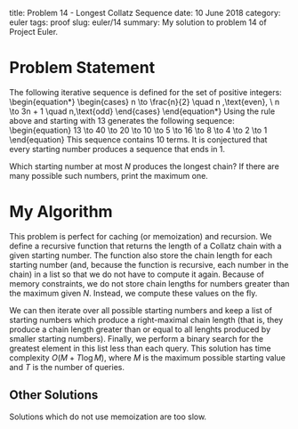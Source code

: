 title: Problem 14 - Longest Collatz Sequence
date: 10 June 2018
category: euler
tags: proof
slug: euler/14
summary: My solution to problem 14 of Project Euler.

# Problem Statement

The following iterative sequence is defined for the set of positive integers:
\begin{equation*}
	\begin{cases}
		n \to \frac{n}{2} \quad n \,\text{even}, \\
		n \to 3n + 1 \quad n\,\text{odd}
	\end{cases}
\end{equation*}
Using the rule above and starting with 13 generates the following sequence:
\begin{equation}
	13 \to 40 \to 20 \to 10 \to 5 \to 16 \to 8 \to 4 \to 2 \to 1
\end{equation}
This sequence contains 10 terms.
It is conjectured that every starting number produces a sequence that ends in 1.

Which starting number at most $N$ produces the longest chain?
If there are many possible such numbers, print the maximum one.

# My Algorithm

This problem is perfect for caching (or memoization) and recursion.
We define a recursive function that returns the length of a Collatz chain with a given starting number.
The function also store the chain length for each starting number (and, because the function is recursive, each number in the chain) in a list so that we do not have to compute it again.
Because of memory constraints, we do not store chain lengths for numbers greater than the maximum given $N$.
Instead, we compute these values on the fly.

We can then iterate over all possible starting numbers and keep a list of starting numbers which produce a right-maximal chain length (that is, they produce a chain length greater than or equal to all lenghts produced by smaller starting numbers).
Finally, we perform a binary search for the greatest element in this list less than each query.
This solution has time complexity $O(M + T\log M)$, where $M$ is the maximum possible starting value and $T$ is the number of queries.

## Other Solutions

Solutions which do not use memoization are too slow.